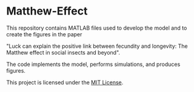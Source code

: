 # Matthew-Effect

This repository contains MATLAB files used to develop the model and to create the figures in the paper 

"Luck can explain the positive link between fecundity and longevity: The Matthew effect in social insects and beyond". 

The code implements the model, performs simulations, and produces figures.

This project is licensed under the [MIT License](LICENSE).

